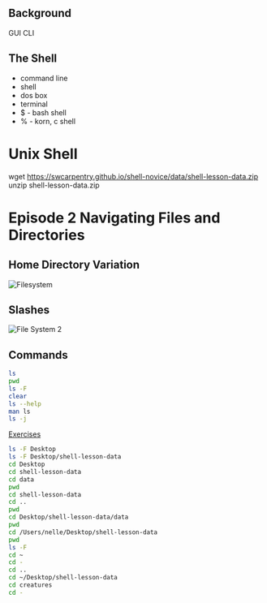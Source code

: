 ## Background
GUI
CLI

## The Shell
- command line
- shell
- dos box
- terminal
- $ - bash shell
- % - korn, c shell

# Unix Shell
wget https://swcarpentry.github.io/shell-novice/data/shell-lesson-data.zip
unzip shell-lesson-data.zip

# Episode 2 Navigating Files and Directories

## Home Directory Variation
![Filesystem](fig/filesystem.svg)

## Slashes
![File System 2](fig/home-directories.svg)


## Commands
```bash
ls
pwd
ls -F
clear
ls --help
man ls
ls -j
```
[Exercises](episode2_ex.md)

```bash
ls -F Desktop
ls -F Desktop/shell-lesson-data
cd Desktop
cd shell-lesson-data
cd data
pwd
cd shell-lesson-data
cd ..
pwd
cd Desktop/shell-lesson-data/data
pwd
cd /Users/nelle/Desktop/shell-lesson-data
pwd
ls -F
cd ~
cd -
cd ..
cd ~/Desktop/shell-lesson-data
cd creatures
cd -

